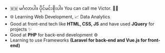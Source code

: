 - 🇲🇲 မင်္ဂလာပါ။ ပိုင်မင်းစိုးပါ။ You can call me Victor. 👨‍💻
- 🌐 Learning Web Development, 📈 Data Analytics
- Good at front-end tech like **HTML, CSS, JS** and have used **JQuery** for projects ✨
- Good at **PHP** for back-end development ⚙️
- Learning to use Frameworks **(Laravel  for back-end and Vue.js for front-end)**
<!---
PaingMinSoe/PaingMinSoe is a ✨ special ✨ repository because its `README.md` (this file) appears on your GitHub profile.
You can click the Preview link to take a look at your changes.
--->
